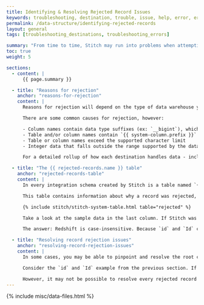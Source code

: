 ```yaml
---
title: Identifying & Resolving Rejected Record Issues
keywords: troubleshooting, destination, trouble, issue, help, error, errors
permalink: /data-structure/identifying-rejected-records
layout: general
tags: [troubleshooting_destinations, troubleshooting_errors]

summary: "From time to time, Stitch may run into problems when attempting to load data into your data warehouse. When data is deemed incompatible by the data warehouse, the record will be rejected and Stitch will log it in a rejected records log."
toc: true
weight: 5

sections:
  - content: |
      {{ page.summary }}

  - title: "Reasons for rejection"
    anchor: "reasons-for-rejection"
    content: |
      Reasons for rejection will depend on the type of data warehouse you’re using, as each has its own data requirements and restrictions.

      There are some common causes for rejection, however:

      - Column names contain data type suffixes (ex: `__bigint`), which are reserved by Stitch
      - Table and/or column names contain `{{ system-column.prefix }}` or `{{ system-column.rjm-prefix }}` prefixes, which are reserved by Stitch
      - Table or column names exceed the supported character limit
      - Integer data that falls outside the range supported by the data warehouse

      For a detailed rollup of how each destination handles data - including what situations will result in rejected records -  refer to the [Data Loading guide]({{ link.destinations.storage.loading-data | prepend: site.baseurl }}) for the destination you’re using.

  - title: "The {{ rejected-records.name }} table"
    anchor: "rejected-records-table"
    content: |
      In every integration schema created by Stitch is a table named `{{ rejected-records.name }}` which acts as a log for a particular integration's rejected records.

      This table contains information about why a record was rejected, the date of the rejection, and the name of the table in the integration schema that the data was destined for.

      {% include stitch/stitch-system-table.html table="rejected" %}

      Take a look at the sample data in the last column. If Stitch was attempting to load this record into a Redshift data warehouse, it would be rejected. Why?

      The answer: Redshift is case-insensitive. Because `id` and `Id` canonicalize to the same name - that is, they differ only by case - a collision error surfaced when Stitch attempted to load the data.

  - title: "Resolving record rejection issues"
    anchor: "resolving-record-rejection-issues"
    content: |
      In some cases, you may be able to pinpoint and resolve the root cause of the rejection.

      Consider the `id` and `Id` example from the previous section. If these fields came from a database integration, you could re-name the columns - for example: `customer_id` and `first_order_id` - in the source database and re-sync the data. This would resolve the field collision error and allow Stitch to load the data.

      However, it may not be possible to resolve every rejected record issue. While you may be able to resolve the issue in a database integration, the majority of SaaS integrations don’t provide users with the ability to define and control the structure of their data.
---
```

{% include misc/data-files.html %}
